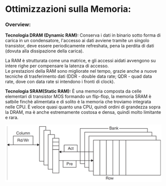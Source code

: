 # Ottimizzazioni sulla Memoria:

### Overview:

**Tecnologia DRAM (Dynamic RAM):**
Conserva i dati in binario sotto forma di carica in un condensatore, l'accesso ai dati avviene tramite un singolo transistor, deve essere periodicamente refreshata, pena la perdita di dati (dovuta alla dissipazione della carica).

La RAM è strutturata come una matrice, e gli accessi aidati avvengono su intere righe per compensare la latenza di accesso.  
Le prestazioni della RAM sono migliorate nel tempo, grazie anche a nuove tecniche di trasferimento dati (DDR - double data rate; QDR - quad data rate, dove con data rate si intendono i fronti di clock).

**Tecnologia SRAM(Static RAM):**
È una memoria composta da celle elementari di transistor MOS formando un flip-flop, la memoria SRAM è satbile finchè alimentata e di solito è la memoria che troviamo integrata nelle CPU.
È veloce quasi quanto una CPU, quindi ordini di grandezza sopra la DRAM, ma è anche estremamente costosa e densa, quindi molto limitante e rara.

![dram](../../images/DRAM.png)
